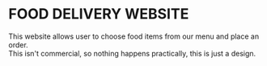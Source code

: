  # FOOD DELIVERY WEBSITE
 
 This website allows user to choose food items from our menu and place an order.  
 This isn't commercial, so nothing happens practically, this is just a design.
